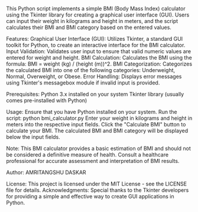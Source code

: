This Python script implements a simple BMI (Body Mass Index) calculator using the Tkinter library for creating a graphical user interface (GUI). Users can input their weight in kilograms and height in meters, and the script calculates their BMI and BMI category based on the entered values.

Features:
Graphical User Interface (GUI): Utilizes Tkinter, a standard GUI toolkit for Python, to create an interactive interface for the BMI calculator.
Input Validation: Validates user input to ensure that valid numeric values are entered for weight and height.
BMI Calculation: Calculates the BMI using the formula: BMI = weight (kg) / (height (m))^2.
BMI Categorization: Categorizes the calculated BMI into one of the following categories: Underweight, Normal, Overweight, or Obese.
Error Handling: Displays error messages using Tkinter's messagebox module if invalid input is provided.

Prerequisites:
Python 3.x installed on your system
Tkinter library (usually comes pre-installed with Python)

Usage:
Ensure that you have Python installed on your system.
Run the script:
python bmi_calculator.py
Enter your weight in kilograms and height in meters into the respective input fields.
Click the "Calculate BMI" button to calculate your BMI.
The calculated BMI and BMI category will be displayed below the input fields.

Note:
This BMI calculator provides a basic estimation of BMI and should not be considered a definitive measure of health.
Consult a healthcare professional for accurate assessment and interpretation of BMI results.

Author:
AMRITANGSHU DASKAR

License:
This project is licensed under the MIT License - see the LICENSE file for details.
Acknowledgments:
Special thanks to the Tkinter developers for providing a simple and effective way to create GUI applications in Python.





